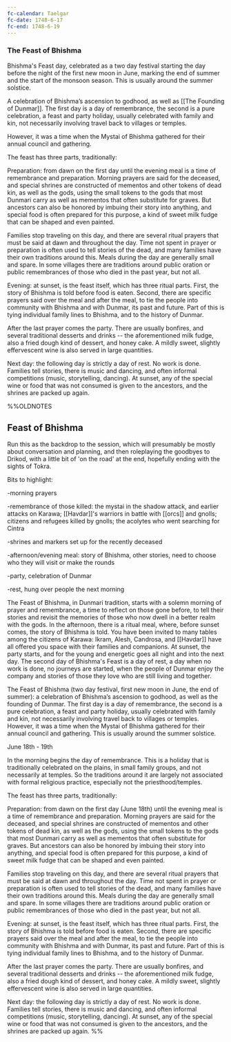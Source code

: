 ```yaml
---
fc-calendar: Taelgar
fc-date: 1748-6-17
fc-end: 1748-6-19
---
```

### The Feast of Bhishma

Bhishma's Feast day, celebrated as a two day festival starting the day before the night of the first new moon in June, marking the end of summer and the start of the monsoon season. This is usually around the summer solstice.

A celebration of Bhishma’s ascension to godhood, as well as [[The Founding of Dunmar]]. The first day is a day of remembrance, the second is a pure celebration, a feast and party holiday, usually celebrated with family and kin, not necessarily involving travel back to villages or temples. 

However, it was a time when the Mystai of Bhishma gathered for their annual council and gathering. 

The feast has three parts, traditionally:

Preparation: from dawn on the first day until the evening meal is a time of remembrance and preparation. Morning prayers are said for the deceased, and special shrines are constructed of mementos and other tokens of dead kin, as well as the gods, using the small tokens to the gods that most Dunmari carry as well as mementos that often substitute for graves. But ancestors can also be honored by imbuing their story into anything, and special food is often prepared for this purpose, a kind of sweet milk fudge that can be shaped and even painted.

Families stop traveling on this day, and there are several ritual prayers that must be said at dawn and throughout the day. Time not spent in prayer or preparation is often used to tell stories of the dead, and many families have their own traditions around this. Meals during the day are generally small and spare. In some villages there are traditions around public oration or public remembrances of those who died in the past year, but not all.

Evening: at sunset, is the feast itself, which has three ritual parts. First, the story of Bhishma is told before food is eaten. Second, there are specific prayers said over the meal and after the meal, to tie the people into community with Bhishma and with Dunmar, its past and future. Part of this is tying individual family lines to Bhishma, and to the history of Dunmar.

After the last prayer comes the party. There are usually bonfires, and several traditional desserts and drinks -- the aforementioned milk fudge, also a fried dough kind of dessert, and honey cake. A mildly sweet, slightly effervescent wine is also served in large quantities.

Next day: the following day is strictly a day of rest. No work is done. Families tell stories, there is music and dancing, and often informal competitions (music, storytelling, dancing). At sunset, any of the special wine or food that was not consumed is given to the ancestors, and the shrines are packed up again.

%%OLDNOTES
## Feast of Bhishma

Run this as the backdrop to the session, which will presumably be mostly about conversation and planning, and then roleplaying the goodbyes to Drikod, with a little bit of 'on the road' at the end, hopefully ending with the sights of Tokra.

Bits to highlight:

-morning prayers

-remembrance of those killed: the mystai in the shadow attack, and earlier attacks on Karawa; [[Havdar]]'s warriors in battle with [[orcs]] and gnolls; citizens and refugees killed by gnolls; the acolytes who went searching for Cintra

-shrines and markers set up for the recently deceased

-afternoon/evening meal: story of Bhishma, other stories, need to choose who they will visit or make the rounds

-party, celebration of Dunmar

-rest, hung over people the next morning

The Feast of Bhishma, in Dunmari tradition, starts with a solemn morning of prayer and remembrance, a time to reflect on those gone before, to tell their stories and revisit the memories of those who now dwell in a better realm with the gods. In the afternoon, there is a ritual meal, where, before sunset comes, the story of Bhishma is told. You have been invited to many tables among the citizens of Karawa: Ikram, Alesh, Candrosa, and [[Havdar]] have all offered you space with their families and companions. At sunset, the party starts, and for the young and energetic goes all night and into the next day. The second day of Bhishma's Feast is a day of rest, a day when no work is done, no journeys are started, when the people of Dunmar enjoy the company and stories of those they love who are still living and together.

The Feast of Bhishma (two day festival, first new moon in June, the end of summer): a celebration of Bhishma’s ascension to godhood, as well as the founding of Dunmar. The first day is a day of remembrance, the second is a pure celebration, a feast and party holiday, usually celebrated with family and kin, not necessarily involving travel back to villages or temples. However, it was a time when the Mystai of Bhishma gathered for their annual council and gathering. This is usually around the summer solstice.

June 18th - 19th

In the morning begins the day of remembrance. This is a holiday that is traditionally celebrated on the plains, in small family groups, and not necessarily at temples. So the traditions around it are largely not associated with formal religious practice, especially not the priesthood/temples.

The feast has three parts, traditionally:

Preparation: from dawn on the first day (June 18th) until the evening meal is a time of remembrance and preparation. Morning prayers are said for the deceased, and special shrines are constructed of mementos and other tokens of dead kin, as well as the gods, using the small tokens to the gods that most Dunmari carry as well as mementos that often substitute for graves. But ancestors can also be honored by imbuing their story into anything, and special food is often prepared for this purpose, a kind of sweet milk fudge that can be shaped and even painted.

Families stop traveling on this day, and there are several ritual prayers that must be said at dawn and throughout the day. Time not spent in prayer or preparation is often used to tell stories of the dead, and many families have their own traditions around this. Meals during the day are generally small and spare. In some villages there are traditions around public oration or public remembrances of those who died in the past year, but not all.

Evening: at sunset, is the feast itself, which has three ritual parts. First, the story of Bhishma is told before food is eaten. Second, there are specific prayers said over the meal and after the meal, to tie the people into community with Bhishma and with Dunmar, its past and future. Part of this is tying individual family lines to Bhishma, and to the history of Dunmar.

After the last prayer comes the party. There are usually bonfires, and several traditional desserts and drinks -- the aforementioned milk fudge, also a fried dough kind of dessert, and honey cake. A mildly sweet, slightly effervescent wine is also served in large quantities.

Next day: the following day is strictly a day of rest. No work is done. Families tell stories, there is music and dancing, and often informal competitions (music, storytelling, dancing). At sunset, any of the special wine or food that was not consumed is given to the ancestors, and the shrines are packed up again.
%%